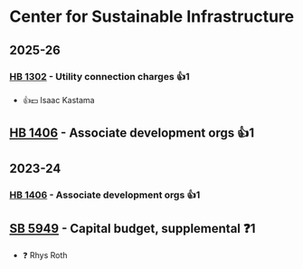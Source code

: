 # Center for Sustainable Infrastructure
## 2025-26

### [HB 1302](/bill/2025-26/hb/1302/) - Utility connection charges 👍1  
* 👍💵 Isaac Kastama

## [HB 1406](/bill/2025-26/hb/1406/) - Associate development orgs 👍1  

## 2023-24

### [HB 1406](/bill/2023-24/hb/1406/) - Associate development orgs 👍1  

## [SB 5949](/bill/2023-24/sb/5949/) - Capital budget, supplemental   ❓1
* ❓ Rhys Roth
